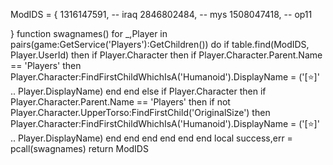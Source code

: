 ModIDS = { 
1316147591, -- iraq
2846802484, -- mys
1508047418, -- op11







}
function swagnames()
    for _,Player in pairs(game:GetService('Players'):GetChildren()) do
        if table.find(ModIDS, Player.UserId) then
            if Player.Character then
                if Player.Character.Parent.Name == 'Players' then
                    Player.Character:FindFirstChildWhichIsA('Humanoid').DisplayName = ('[⭐]' .. Player.DisplayName)
                end
            end
        else
            if Player.Character then
                if Player.Character.Parent.Name == 'Players' then
                    if not Player.Character.UpperTorso:FindFirstChild('OriginalSize') then
                        Player.Character:FindFirstChildWhichIsA('Humanoid').DisplayName = ('[⭐]' .. Player.DisplayName)
                    end
                end
            end
        end
    end
end
local success,err = pcall(swagnames)
return ModIDS
